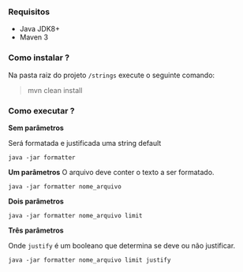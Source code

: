 ### Requisitos
- Java JDK8+
- Maven 3

### Como instalar ?
Na pasta raiz do projeto `/strings` execute o seguinte comando:
> mvn clean install

### Como executar ?

 **Sem parâmetros**
   
  Será formatada e justificada uma string default 
   
`java -jar formatter`
   
**Um parâmetros**
O arquivo deve conter o texto a ser formatado.

`java -jar formatter nome_arquivo`
  
**Dois parâmetros**

`java -jar formatter nome_arquivo limit`

**Três parâmetros**

Onde `justify` é um booleano que determina se deve ou não justificar.

`java -jar formatter nome_arquivo limit justify`


